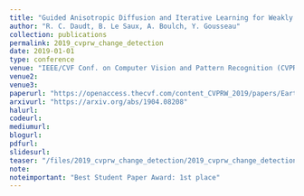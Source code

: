 ```yaml
---
title: "Guided Anisotropic Diffusion and Iterative Learning for Weakly Supervised Change Detection"
author: "R. C. Daudt, B. Le Saux, A. Boulch, Y. Gousseau"
collection: publications
permalink: 2019_cvprw_change_detection
date: 2019-01-01
type: conference
venue: "IEEE/CVF Conf. on Computer Vision and Pattern Recognition (CVPR) workshop EarthVision 19"
venue2: 
venue3:
paperurl: "https://openaccess.thecvf.com/content_CVPRW_2019/papers/EarthVision/Daudt_Guided_Anisotropic_Diffusion_and_Iterative_Learning_for_Weakly_Supervised_Change_CVPRW_2019_paper.pdf"
arxivurl: "https://arxiv.org/abs/1904.08208"
halurl: 
codeurl: 
mediumurl: 
blogurl: 
pdfurl: 
slidesurl: 
teaser: "/files/2019_cvprw_change_detection/2019_cvprw_change_detection_thumbnail.png"
note:
noteimportant: "Best Student Paper Award: 1st place"
---
```


